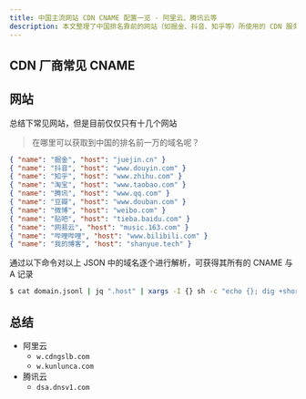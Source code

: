 ```yaml
---
title: 中国主流网站 CDN CNAME 配置一览 - 阿里云、腾讯云等
description: 本文整理了中国排名靠前的网站（如掘金、抖音、知乎等）所使用的 CDN 服务配置，通过分析其 CNAME 记录，总结了各大 CDN 服务商（阿里云、腾讯云）的特征配置，帮助开发者更好地理解和选择 CDN 服务。
---
```


## CDN 厂商常见 CNAME

## 网站

总结下常见网站，但是目前仅仅只有十几个网站

> 在哪里可以获取到中国的排名前一万的域名呢？

``` json
{ "name": "掘金", "host": "juejin.cn" }
{ "name": "抖音", "host": "www.douyin.com" }
{ "name": "知乎", "host": "www.zhihu.com" }
{ "name": "淘宝", "host": "www.taobao.com" }
{ "name": "腾讯", "host": "www.qq.com" }
{ "name": "豆瓣", "host": "www.douban.com" }
{ "name": "微博", "host": "weibo.com" }
{ "name": "贴吧", "host": "tieba.baidu.com" }
{ "name": "网易云", "host": "music.163.com" }
{ "name": "哔哩哔哩", "host": "www.bilibili.com" }
{ "name": "我的博客", "host": "shanyue.tech" }
```

通过以下命令对以上 JSON 中的域名逐个进行解析，可获得其所有的 CNAME 与 A 记录

``` bash
$ cat domain.jsonl | jq ".host" | xargs -I {} sh -c "echo {}; dig +short -t cname {}; echo " | less
```

## 总结

+ 阿里云
  + `w.cdngslb.com`
  + `w.kunlunca.com`
+ 腾讯云
  + `dsa.dnsv1.com`
